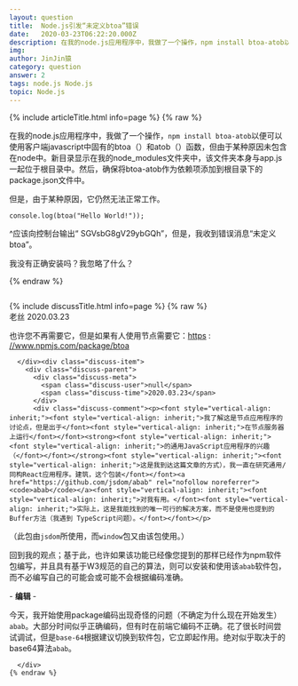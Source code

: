 ```yaml
---
layout: question
title:  Node.js引发“未定义btoa”错误
date:   2020-03-23T06:22:20.000Z
description: 在我的node.js应用程序中，我做了一个操作，npm install btoa-atob以便可以使用客户端javascript中固有的btoa（）和at...
img: 
author: JinJin猿
category: question
answer: 2
tags: node.js Node.js
topic: Node.js
---
```

<div class="article-root">
  <div class="article">
    {% include articleTitle.html info=page %}
    {% raw %}
    <div class="article-content"><p><font style="vertical-align: inherit;"><font style="vertical-align: inherit;">在我的node.js应用程序中，我做了一个操作，</font></font><code>npm install btoa-atob</code><font style="vertical-align: inherit;"><font style="vertical-align: inherit;">以便可以使用客户端javascript中固有的btoa（）和atob（）函数，但由于某种原因未包含在node中。</font><font style="vertical-align: inherit;">新目录显示在我的node_modules文件夹中，该文件夹本身与app.js一起位于根目录中。</font><font style="vertical-align: inherit;">然后，确保将btoa-atob作为依赖项添加到根目录下的package.json文件中。</font></font></p>

<p><font style="vertical-align: inherit;"><font style="vertical-align: inherit;">但是，由于某种原因，它仍然无法正常工作。</font></font></p>

<pre><code>console.log(btoa("Hello World!"));
</code></pre>

<p><font style="vertical-align: inherit;"><font style="vertical-align: inherit;">^应该向控制台输出“ SGVsbG8gV29ybGQh”，但是，我收到错误消息“未定义btoa”。</font></font></p>

<p><font style="vertical-align: inherit;"><font style="vertical-align: inherit;">我没有正确安装吗？</font><font style="vertical-align: inherit;">我忽略了什么？</font></font></p></div>
    {% endraw %}
  </div>
  <p style="height: 0;width:0;overflow: hidden;"> 第2822篇《Node.js引发“未定义btoa”错误》来自Winter(https://github.com/aiyld/aiyld.github.io)的站点</p>
  <div class="discuss-wrapper">
    {% include discussTitle.html info=page %}
    {% raw %}
    <div class="discuss-item">
        <div class="discuss-parent">
          <div class="discuss-meta">
            <span class="discuss-user">老丝</span>
            <span class="discuss-time">2020.03.23</span>
          </div>
          <div class="discuss-comment"><p><font style="vertical-align: inherit;"><font style="vertical-align: inherit;">也许您不再需要它，但是如果有人使用节点需要它：</font><a href="https://www.npmjs.com/package/btoa" rel="nofollow noreferrer"><font style="vertical-align: inherit;">https</font></a><font style="vertical-align: inherit;"> :
 </font></font><a href="https://www.npmjs.com/package/btoa" rel="nofollow noreferrer"><font style="vertical-align: inherit;"><font style="vertical-align: inherit;">//www.npmjs.com/package/btoa</font></font></a></p></div>
        </div>
        
      </div><div class="discuss-item">
        <div class="discuss-parent">
          <div class="discuss-meta">
            <span class="discuss-user">null</span>
            <span class="discuss-time">2020.03.23</span>
          </div>
          <div class="discuss-comment"><p><font style="vertical-align: inherit;"><font style="vertical-align: inherit;">我了解这是节点应用程序的讨论点，但是出于</font><font style="vertical-align: inherit;">在节点服务器上运行</font></font><strong><font style="vertical-align: inherit;"><font style="vertical-align: inherit;">的通用JavaScript应用程序的兴趣（</font></font></strong><font style="vertical-align: inherit;"><font style="vertical-align: inherit;">这是我到达这篇文章的方式），我一直在研究通用/同构React应用程序。建筑，这个包装</font></font><a href="https://github.com/jsdom/abab" rel="nofollow noreferrer"><code>abab</code></a><font style="vertical-align: inherit;"><font style="vertical-align: inherit;">对我有用。</font><font style="vertical-align: inherit;">实际上，这是我能找到的唯一可行的解​​决方案，而不是使用也提到的Buffer方法（我遇到 TypeScript问题）。</font></font></p>

<p><font style="vertical-align: inherit;"><font style="vertical-align: inherit;">（此包由</font></font><code>jsdom</code><font style="vertical-align: inherit;"><font style="vertical-align: inherit;">所使用，而</font></font><code>window</code><font style="vertical-align: inherit;"><font style="vertical-align: inherit;">包</font><font style="vertical-align: inherit;">又由该</font><font style="vertical-align: inherit;">包使用。）</font></font></p>

<p><font style="vertical-align: inherit;"><font style="vertical-align: inherit;">回到我的观点；</font><font style="vertical-align: inherit;">基于此，也许如果该功能已经像您提到的那样已经作为npm软件包编写，并且具有基于W3规范的自己的算法，则可以安装和使用该</font></font><code>abab</code><font style="vertical-align: inherit;"><font style="vertical-align: inherit;">软件包，而不必编写自己的可能会或可能不会根据编码准确。</font></font></p>

<p><font style="vertical-align: inherit;"><font style="vertical-align: inherit;">- </font></font><strong><font style="vertical-align: inherit;"><font style="vertical-align: inherit;">编辑</font></font></strong><font style="vertical-align: inherit;"><font style="vertical-align: inherit;"> -</font></font></p>

<p><font style="vertical-align: inherit;"><font style="vertical-align: inherit;">今天，我开始使用package编码出现奇怪的问题（不确定为什么现在开始发生）</font></font><code>abab</code><font style="vertical-align: inherit;"><font style="vertical-align: inherit;">。</font><font style="vertical-align: inherit;">大部分时间似乎正确编码，但有时在前端它编码不正确。</font><font style="vertical-align: inherit;">花了很长时间尝试调试，但是</font></font><code>base-64</code><font style="vertical-align: inherit;"><font style="vertical-align: inherit;">根据建议</font><font style="vertical-align: inherit;">切换到软件包</font><font style="vertical-align: inherit;">，它立即起作用。</font><font style="vertical-align: inherit;">绝对似乎取决于的base64算法</font></font><code>abab</code><font style="vertical-align: inherit;"><font style="vertical-align: inherit;">。</font></font></p></div>
        </div>
        
      </div>
    {% endraw %}
  </div>
<div>
